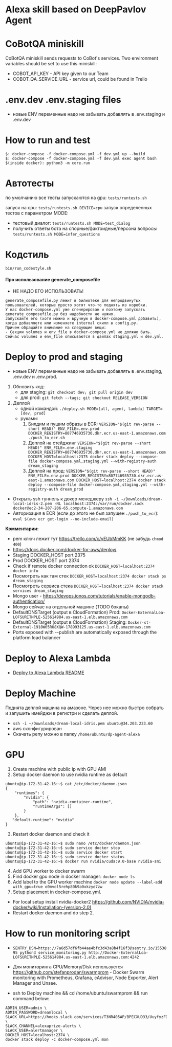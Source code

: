 # Alexa skill based on DeepPavlov Agent

CoBotQA miniskill
========================
CoBotQA miniskill sends requests to CoBot's services. Two environment variables
should be set to use this miniskill:
 * COBOT_API_KEY - API key given to our Team
 * COBOT_QA_SERVICE_URL - service url, could be found in Trello

 .env.dev .env.staging files
 =======================

 - новые ENV переменные надо не забывать добавлять в .env.staging и .env.dev

How to run and test
=======================

```
$: docker-compose -f docker-compose.yml -f dev.yml up --build
$: docker-compose -f docker-compose.yml -f dev.yml exec agent bash
$(inside docker): python3 -m core.run
```

Автотесты
====================
по умолчанию все тесты запускаются на gpu: `tests/runtests.sh`

запуск на cpu: `tests/runtests.sh DEVICE=cpu`
запуск определенных тестов с параметром MODE:
- тестовый диалог: `tests/runtests.sh MODE=test_dialog`
- получить ответы бота на спорные/фактоидные/персона вопросы `tests/runtests.sh MODE=infer_questions`


Кодстиль
====================
`bin/run_codestyle.sh`

#### Про использование generate_composefile

- НЕ НАДО ЕГО ИСПОЛЬЗОВАТЬ!

```
generate_composefile.py лежит в билиотеке для непродвинутых пользователей, которые просто хотят что-то поднять из коробки.
У нас docker-compose.yml уже сгенерирован и поэтому запускать generate_composefile.py без надобности не нужно.
Запускайте его (хотя можно и вручную в docker-compose.yml добавить), когда добавляете или изменяете internal скилл в config.py.
Причем обращайте внимание на следующие вещи:
- Секции volumes и env_file в docker-compose.yml не должно быть. Сейчас volumes и env_file описываются в файлах staging.yml и dev.yml.
```

Deploy to prod and staging
=======================

- новые ENV переменные надо не забывать добавлять в .env.staging, .env.dev и .env.prod.

1. Обновить код:
    - для staging: `git checkout dev; git pull origin dev`
    - для prod: `git fetch --tags; git checkout RELEASE_VERSION` 
2. Деплой
    - одной командой: `./deploy.sh MODE=[all, agent, lambda] TARGET=[dev, prod]`
    - руками:
        1. Билдим и пушим образы в ECR: `VERSION="$(git rev-parse --short HEAD)" ENV_FILE=.env.prod DOCKER_REGISTRY=807746935730.dkr.ecr.us-east-1.amazonaws.com ./push_to_ecr.sh`
        2. Деплой на стейджинг `VERSION="$(git rev-parse --short HEAD)" ENV_FILE=.env.staging DOCKER_REGISTRY=807746935730.dkr.ecr.us-east-1.amazonaws.com DOCKER_HOST=localhost:2375 docker stack deploy --compose-file docker-compose.yml,staging.yml --with-registry-auth dream_staging`
        2. Деплой на прод: `VERSION="$(git rev-parse --short HEAD)" ENV_FILE=.env.prod DOCKER_REGISTRY=807746935730.dkr.ecr.us-east-1.amazonaws.com DOCKER_HOST=localhost:2374 docker stack deploy --compose-file docker-compose.yml,staging.yml --with-registry-auth dream_prod`

- Открыть ssh туннель к докер менеджеру `ssh -i ~/Downloads/dream-local-idris-2.pem -NL localhost:2374:/var/run/docker.sock docker@ec2-34-207-206-65.compute-1.amazonaws.com`
- Авторизация в ECR (если до этого не был запущен `./push_to_ecr`): `eval $(aws ecr get-login --no-include-email)`

**Комментарии:**
- pem ключ лежит тут https://trello.com/c/vEUbMmKK (не забудь `chmod 400`)
- https://docs.docker.com/docker-for-aws/deploy/
- Staging DOCKER_HOST port 2375
- Prod DOCKER_HOST port 2374
- Check if remote docker connection ok `DOCKER_HOST=localhost:2374 docker info`
- Посмотреть как там стек `DOCKER_HOST=localhost:2374 docker stack ps dream_staging`
- Посмотреть сервиса стека `DOCKER_HOST=localhost:2374 docker stack services dream_staging`
- Mongo user - https://devops.ionos.com/tutorials/enable-mongodb-authentication/
- Mongo сейчас на отдельной машине (TODO бэкапы)
- DefaultDNSTarget (output в CloudFormation) Prod: `Docker-ExternalLoa-LOFSURITNPLE-525614984.us-east-1.elb.amazonaws.com`
- DefaultDNSTarget (output в CloudFormation) Staging: `Docker-st-External-1918W05RU8XQW-178993125.us-east-1.elb.amazonaws.com`
- Ports exposed with --publish are automatically exposed through the platform load balancer


Deploy to Alexa Lambda
=======================

- [Deploy to Alexa Lambda README](aws_lambda/README.md)


Deploy Machine
=======================
Поднята деплой машина на амазоне. Через нее можно быстро собрать и запушить имейджи в регистри и сделать деплой.

- `ssh -i ~/Downloads/dream-local-idris.pem ubuntu@34.203.223.60`
- aws сконфигурирован
- Скачать репу можно в папку `/home/ubuntu/dp-agent-alexa`


GPU
========================
1. Create machine with public ip with GPU AMI
2. Setup docker daemon to use nvidia runtime as default
```
ubuntu@ip-172-31-42-16:~$ cat /etc/docker/daemon.json
{
    "runtimes": {
        "nvidia": {
            "path": "nvidia-container-runtime",
            "runtimeArgs": []
        }
    },
   "default-runtime": "nvidia"
}
```
3. Restart docker daemon and check it
```
ubuntu@ip-172-31-42-16:~$ sudo nano /etc/docker/daemon.json
ubuntu@ip-172-31-42-16:~$ sudo service docker stop
ubuntu@ip-172-31-42-16:~$ sudo service docker start
ubuntu@ip-172-31-42-16:~$ sudo service docker status
ubuntu@ip-172-31-42-16:~$ docker run nvidia/cuda:9.0-base nvidia-smi
```
4. Add GPU worker to docker swarm
5. Find docker gpu node in docker manager: `docker node ls`
5. Add label to the GPU worker machine `docker node update --label-add with_gpu=true o0mvol5rehp80k9a0xkzye7zw`
6. Setup placement in docker-compose.yml.


- For local setup install nvidia-docker2 https://github.com/NVIDIA/nvidia-docker/wiki/Installation-(version-2.0)
- Restart docker daemon and do step 2.

How to run monitoring script
==========================
- `SENTRY_DSN=https://7a6d57df6fb44ae4bfc3d43a8b4f16f3@sentry.io/1553895 python3 service_monitoring.py http://Docker-ExternalLoa-LOFSURITNPLE-525614984.us-east-1.elb.amazonaws.com:4242`

- Для мониторинга CPU/Memory/Disk используется https://github.com/stefanprodan/swarmprom - Docker Swarm monitoring with Prometheus, Grafana, cAdvisor, Node Exporter, Alert Manager and Unsee.

- ssh to Deploy machine && cd /home/ubuntu/swarmprom && run command below:

```
ADMIN_USER=admin \
ADMIN_PASSWORD=dreamlocal \
SLACK_URL=https://hooks.slack.com/services/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 \
SLACK_CHANNEL=alexaprize-alerts \
SLACK_USER=alertmanager \
DOCKER_HOST=localhost:2374 \
docker stack deploy -c docker-compose.yml mon
```
